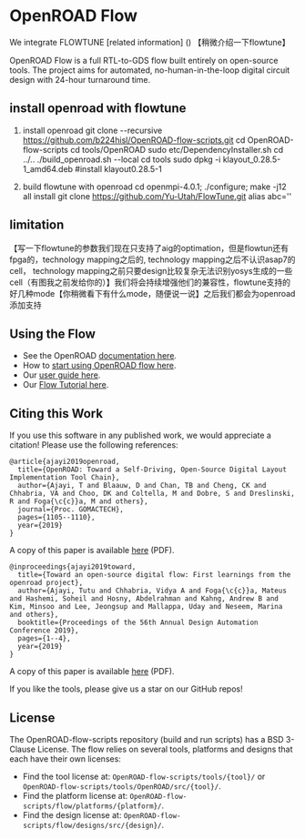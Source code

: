 # OpenROAD Flow

We integrate FLOWTUNE [related information] () 【稍微介绍一下flowtune】

OpenROAD Flow is a full RTL-to-GDS flow built entirely on open-source tools.
The project aims for automated, no-human-in-the-loop digital circuit design
with 24-hour turnaround time.

## install openroad with flowtune
1. install openroad 
git clone --recursive https://github.com/b224hisl/OpenROAD-flow-scripts.git
cd OpenROAD-flow-scripts
cd tools/OpenROAD
sudo etc/DependencyInstaller.sh
cd ../..
./build_openroad.sh --local
cd tools
sudo dpkg -i klayout_0.28.5-1_amd64.deb #install klayout0.28.5-1

2. build flowtune with openroad
cd openmpi-4.0.1; ./configure; make -j12 all install
git clone https://github.com/Yu-Utah/FlowTune.git
alias abc=''

## limitation
【写一下flowtune的参数我们现在只支持了aig的optimation，但是flowtun还有fpga的，technology mapping之后的, technology mapping之后不认识asap7的cell， technology mapping之前只要design比较复杂无法识别yosys生成的一些cell（有图我之前发给你的）】我们将会持续增强他们的兼容性，flowtune支持的好几种mode【你稍微看下有什么mode，随便说一说】之后我们都会为openroad 添加支持
## Using the Flow

- See the OpenROAD [documentation here](https://openroad.readthedocs.io/en/latest/).
- How to [start using OpenROAD flow here](https://openroad-flow-scripts.readthedocs.io/en/latest/user/GettingStarted.html).
- Our [user guide here](https://openroad-flow-scripts.readthedocs.io/en/latest/user/UserGuide.html).
- Our [Flow Tutorial here](https://openroad-flow-scripts.readthedocs.io/en/latest/tutorials/FlowTutorial.html).

## Citing this Work

If you use this software in any published work, we would appreciate a citation!
Please use the following references:

```
@article{ajayi2019openroad,
  title={OpenROAD: Toward a Self-Driving, Open-Source Digital Layout Implementation Tool Chain},
  author={Ajayi, T and Blaauw, D and Chan, TB and Cheng, CK and Chhabria, VA and Choo, DK and Coltella, M and Dobre, S and Dreslinski, R and Foga{\c{c}}a, M and others},
  journal={Proc. GOMACTECH},
  pages={1105--1110},
  year={2019}
}
```

A copy of this paper is available
[here](http://people.ece.umn.edu/users/sachin/conf/gomactech19.pdf) (PDF).

```
@inproceedings{ajayi2019toward,
  title={Toward an open-source digital flow: First learnings from the openroad project},
  author={Ajayi, Tutu and Chhabria, Vidya A and Foga{\c{c}}a, Mateus and Hashemi, Soheil and Hosny, Abdelrahman and Kahng, Andrew B and Kim, Minsoo and Lee, Jeongsup and Mallappa, Uday and Neseem, Marina and others},
  booktitle={Proceedings of the 56th Annual Design Automation Conference 2019},
  pages={1--4},
  year={2019}
}
```

A copy of this paper is available
[here](https://vlsicad.ucsd.edu/Publications/Conferences/371/c371.pdf) (PDF).

If you like the tools, please give us a star on our GitHub repos!

## License

The OpenROAD-flow-scripts repository (build and run scripts) has a BSD 3-Clause License.
The flow relies on several tools, platforms and designs that each have their own licenses:

- Find the tool license at: `OpenROAD-flow-scripts/tools/{tool}/` or `OpenROAD-flow-scripts/tools/OpenROAD/src/{tool}/`.
- Find the platform license at: `OpenROAD-flow-scripts/flow/platforms/{platform}/`.
- Find the design license at: `OpenROAD-flow-scripts/flow/designs/src/{design}/`.
